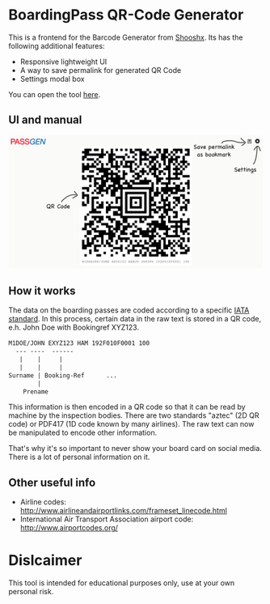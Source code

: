 # BoardingPass QR-Code Generator

This is a frontend for the Barcode Generator from [Shooshx](https://shooshx.github.io/BoardingBarcode/). Its has the following additional features:

* Responsive lightweight UI
* A way to save permalink for generated QR Code
* Settings modal box

You can open the tool [here](https://bitnulleins.github.io/BoardingPass-QR-Code-Generator/).

## UI and manual

<img src="ui.png" />

## How it works

The data on the boarding passes are coded according to a specific [IATA standard](https://www.iata.org/contentassets/1dccc9ed041b4f3bbdcf8ee8682e75c4/2021_03_02-bcbp-implementation-guide-version-7-.pdf). In this process, certain data in the raw text is stored in a QR code, e.h. John Doe with Bookingref XYZ123.

```
M1DOE/JOHN EXYZ123 HAM 192F010F0001 100
  --- ----  ------
   |    |     |
   |    |     |
Surname | Booking-Ref      ...
        |
    Prename
```

This information is then encoded in a QR code so that it can be read by machine by the inspection bodies. There are two standards "aztec" (2D QR code) or PDF417 (1D code known by many airlines). The raw text can now be manipulated to encode other information.

That's why it's so important to never show your board card on social media. There is a lot of personal information on it.

## Other useful info

* Airline codes:
http://www.airlineandairportlinks.com/frameset_linecode.html
* International Air Transport Association airport code:
http://www.airportcodes.org/

# Dislcaimer

This tool is intended for educational purposes only, use at your own personal risk.
